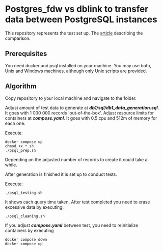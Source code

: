 # Postgres_fdw vs dblink to transfer data between PostgreSQL instances
This repository represents the test set up.
The [article](https://medium.com/@dikirilovskiy/need-to-transfer-data-between-postgresql-dont-be-in-a-rush-to-use-dblink-df44f676b184) describing the comparison.

## Prerequisites
You need docker and psql installed on your machine. 
You may use both, Unix and Windows machines, although only Unix scripts are provided.

## Algorithm
Copy repository to your local machine and navigate to the folder.

Adjust amount of test data to generate at ***db1/sql/db1_data_generation.sql***. It goes with 1 000 000 records 'out-of-the-box'.
Adjust resource limits for containers at ***compose.yaml***. It goes with 0.5 cpu and 512m of memory for each one.


Execute:
```
docker compose up
chmod +x *.sh
./psql_prep.sh
```

Depending on the adjusted number of records to create it could take a while.

After generation is finished it is set up to conduct tests. 


Execute:
```
./psql_testing.sh
```

It shows each query time taken. 
After test completed you need to erase excessive data by executing:
```
./psql_cleaning.sh
```


If you adjust ***compose.yaml*** between test, you need to reinitialize containers by executing
```
docker compose down
docker compose up
```
